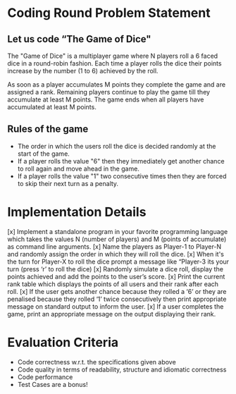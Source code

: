 # Coding Round Problem Statement

## Let us code “The Game of Dice"

The "Game of Dice" is a multiplayer game where N players roll a 6 faced dice in a round-robin
fashion. Each time a player rolls the dice their points increase by the number (1 to 6) achieved
by the roll.


As soon as a player accumulates M points they complete the game and are assigned a rank.
Remaining players continue to play the game till they accumulate at least M points. The game
ends when all players have accumulated at least M points.

## Rules of the game

- The order in which the users roll the dice is decided randomly at the start of the game.
- If a player rolls the value "6" then they immediately get another chance to roll again and move
ahead in the game.
- If a player rolls the value "1" two consecutive times then they are forced to skip their next turn
as a penalty.

# Implementation Details

[x] Implement a standalone program in your favorite programming language which takes the
    values N (number of players) and M (points of accumulate) as command line arguments.
[x] Name the players as Player-1 to Player-N and randomly assign the order in which they
    will roll the dice.
[x] When it's the turn for Player-X to roll the dice prompt a message like “Player-3 its your
    turn (press ‘r’ to roll the dice)
[x] Randomly simulate a dice roll, display the points achieved and add the points to the
    user’s score.
[x] Print the current rank table which displays the points of all users and their rank after
    each roll.
[x] If the user gets another chance because they rolled a ‘6’ or they are penalised because
    they rolled ‘1’ twice consecutively then print appropriate message on standard output to
    inform the user.
[x] If a user completes the game, print an appropriate message on the output displaying
    their rank.

# Evaluation Criteria

- Code correctness w.r.t. the specifications given above
- Code quality in terms of readability, structure and idiomatic correctness
- Code performance
- Test Cases are a bonus!
